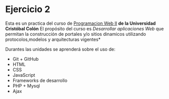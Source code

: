 # Ejercicio 2
Esta es un practica del curso de [Programacion Web II](https://av-exactas.ucc.mx/mod/assign/view.php?id=7626) **de la Universidad Cristóbal Colón**
El propósito del curso  es *Desarrollar aplicaciones Web* que permitan la construcción de portales  y/o sitios dinamicos utilizando protocolos,modelos y arquitecturas vigentes*

Durantes las unidades se aprenderá sobre el uso de:

* Git + GitHub
* HTML
* CSS
* JavaScript
* Frameworks de desarrollo
* PHP + Mysql
* Ajax
